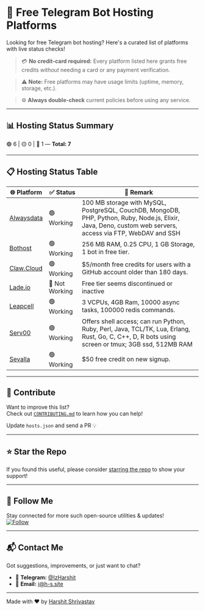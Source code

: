 # 🚀 Free Telegram Bot Hosting Platforms

Looking for free Telegram bot hosting? Here's a curated list of platforms with live status checks!

> 💳 **No credit-card required:** Every platform listed here grants free credits *without* needing a card or any payment verification. 


> ⚠️ **Note:** Free platforms may have usage limits (uptime, memory, storage, etc.).  


> ⚙️ **Always double-check** current policies before using any service.

---

## 📊 Hosting Status Summary

🟢 6 | 🟡 0 | 🔴 1 — **Total: 7**

---

## 📋 Hosting Status Table

| 🌐 Platform | ✅ Status | 💬 Remark |
|------------|-----------|-----------|
| [Alwaysdata](https://www.alwaysdata.com/) | 🟢 Working | 100 MB storage with MySQL, PostgreSQL, CouchDB, MongoDB, PHP, Python, Ruby, Node.js, Elixir, Java, Deno, custom web servers, access via FTP, WebDAV and SSH |
| [Bothost](https://bothost.ru/) | 🟢 Working | 256 MB RAM, 0.25 CPU, 1 GB Storage, 1 bot in free tier. |
| [Claw.Cloud](https://ap-southeast-1.run.claw.cloud/signin) | 🟢 Working | $5/month free credits for users with a GitHub account older than 180 days. |
| [Lade.io](https://lade.io) | 🔴 Not Working | Free tier seems discontinued or inactive |
| [Leapcell](https://leapcell.io) | 🟢 Working | 3 VCPUs, 4GB Ram, 10000 async tasks, 100000 redis commands. |
| [Serv00](https://serv00.com) | 🟢 Working | Offers shell access; can run Python, Ruby, Perl, Java, TCL/TK, Lua, Erlang, Rust, Go, C, C++, D, R bots using screen or tmux; 3GB ssd, 512MB RAM |
| [Sevalla](https://sevalla.com) | 🟢 Working | $50 free credit on new signup. |


---

## 🤝 Contribute

Want to improve this list?  
Check out [`CONTRIBUTING.md`](CONTRIBUTING.md) to learn how you can help!

Update `hosts.json` and send a PR 💡

---

## ⭐ Star the Repo

If you found this useful, please consider [starring the repo](https://github.com/Harshit-shrivastav/telegram-bot-hosts) to show your support!

---

## 🔗 Follow Me

Stay connected for more such open-source utilities & updates!  
[![Follow](https://img.shields.io/github/followers/Harshit-shrivastav?style=social)](https://github.com/Harshit-shrivastav)

---

## 📬 Contact Me

Got suggestions, improvements, or just want to chat?

- 💬 **Telegram:** [@IzHarshit](https://telegram.me/izharshit)  
- 📧 **Email:** i@h-s.site

---

Made with ❤️ by [Harshit Shrivastav](https://github.com/Harshit-shrivastav)
